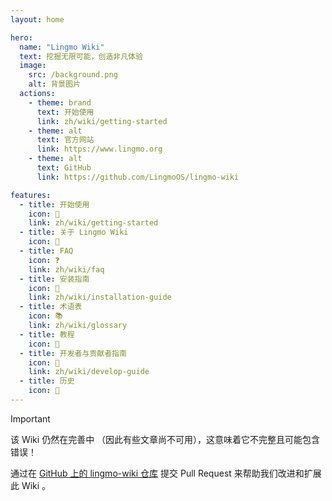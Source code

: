 ```yaml
---
layout: home

hero:
  name: "Lingmo Wiki"
  text: 挖掘无限可能，创造非凡体验
  image:
    src: /background.png
    alt: 背景图片
  actions:
    - theme: brand
      text: 开始使用
      link: zh/wiki/getting-started
    - theme: alt
      text: 官方网站
      link: https://www.lingmo.org
    - theme: alt
      text: GitHub
      link: https://github.com/LingmoOS/lingmo-wiki

features:
  - title: 开始使用
    icon: 🚀
    link: zh/wiki/getting-started
  - title: 关于 Lingmo Wiki
    icon: 📕
  - title: FAQ
    icon: ❓
    link: zh/wiki/faq
  - title: 安装指南
    icon: 💾
    link: zh/wiki/installation-guide
  - title: 术语表
    icon: 📚
    link: zh/wiki/glossary
  - title: 教程
    icon: 📝
  - title: 开发者与贡献者指南
    icon: 🌱
    link: zh/wiki/develop-guide
  - title: 历史
    icon: 📖
---
```

> [!Important]
> 该 Wiki 仍然在完善中 （因此有些文章尚不可用），这意味着它不完整且可能包含错误！
>
> 通过在 [GitHub 上的 lingmo-wiki 仓库](https://github.com/LingmoOS/lingmo-wiki) 提交 Pull Request 来帮助我们改进和扩展此 Wiki 。
